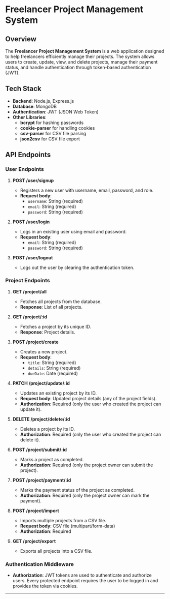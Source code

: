 # Freelancer Project Management System

## Overview

The **Freelancer Project Management System** is a web application designed to help freelancers efficiently manage their projects. The system allows users to create, update, view, and delete projects, manage their payment status, and handle authentication through token-based authentication (JWT).

## Tech Stack

- **Backend**: Node.js, Express.js
- **Database**: MongoDB
- **Authentication**: JWT (JSON Web Token)
- **Other Libraries**:
  - **bcrypt** for hashing passwords
  - **cookie-parser** for handling cookies
  - **csv-parser** for CSV file parsing
  - **json2csv** for CSV file export

## API Endpoints

### User Endpoints

1. **POST /user/signup**

   - Registers a new user with username, email, password, and role.
   - **Request body**:
     - `username`: String (required)
     - `email`: String (required)
     - `password`: String (required)

2. **POST /user/login**

   - Logs in an existing user using email and password.
   - **Request body**:
     - `email`: String (required)
     - `password`: String (required)

3. **POST /user/logout**
   - Logs out the user by clearing the authentication token.

### Project Endpoints

1. **GET /project/all**

   - Fetches all projects from the database.
   - **Response**: List of all projects.

2. **GET /project/:id**

   - Fetches a project by its unique ID.
   - **Response**: Project details.

3. **POST /project/create**

   - Creates a new project.
   - **Request body**:
     - `title`: String (required)
     - `details`: String (required)
     - `dueDate`: Date (required)

4. **PATCH /project/update/:id**

   - Updates an existing project by its ID.
   - **Request body**: Updated project details (any of the project fields).
   - **Authorization**: Required (only the user who created the project can update it).

5. **DELETE /project/delete/:id**

   - Deletes a project by its ID.
   - **Authorization**: Required (only the user who created the project can delete it).

6. **POST /project/submit/:id**

   - Marks a project as completed.
   - **Authorization**: Required (only the project owner can submit the project).

7. **POST /project/payment/:id**

   - Marks the payment status of the project as completed.
   - **Authorization**: Required (only the project owner can mark the payment).

8. **POST /project/import**

   - Imports multiple projects from a CSV file.
   - **Request body**: CSV file (multipart/form-data)
   - **Authorization**: Required

9. **GET /project/export**
   - Exports all projects into a CSV file.

### Authentication Middleware

- **Authorization**: JWT tokens are used to authenticate and authorize users. Every protected endpoint requires the user to be logged in and provides the token via cookies.

---
